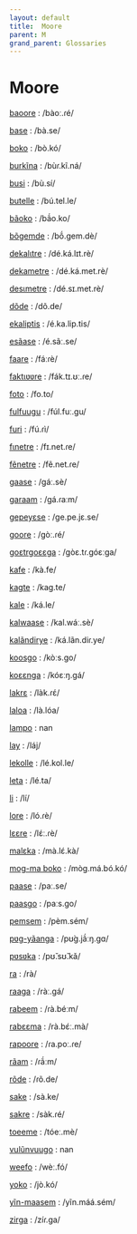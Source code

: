 ```yaml
---
layout: default
title:  Moore
parent: M
grand_parent: Glossaries
---
```


# Moore


[baoore](https://en.wiktionary.org/wiki/?curid=7807679)
: /bàoː.ɾé/

[base](https://en.wiktionary.org/wiki/?curid=7926)
: /bà.se/

[boko](https://en.wiktionary.org/wiki/?curid=314815)
: /bò.kó/

[burkĩna](https://en.wiktionary.org/wiki/?curid=7810150)
: /bùɾ.kĩ.ná/

[busi](https://en.wiktionary.org/wiki/?curid=6500610)
: /bù.sí/

[butelle](https://en.wiktionary.org/wiki/?curid=8429393)
: /bú.tel.le/

[bãoko](https://en.wiktionary.org/wiki/?curid=7808280)
: /bã́o.ko/

[bõgemde](https://en.wiktionary.org/wiki/?curid=8460670)
: /bṍ.ɡem.dè/

[dekalɩtre](https://en.wiktionary.org/wiki/?curid=8429403)
: /dé.ká.lɪt.rè/

[dekametre](https://en.wiktionary.org/wiki/?curid=2994102)
: /dé.ká.met.rè/

[desɩmetre](https://en.wiktionary.org/wiki/?curid=8429407)
: /dé.sɪ.met.rè/

[dõde](https://en.wiktionary.org/wiki/?curid=7807555)
: /dõ.de/

[ekaliptis](https://en.wiktionary.org/wiki/?curid=8429411)
: /é.ka.lip.tis/

[esãase](https://en.wiktionary.org/wiki/?curid=8429413)
: /é.sãː.se/

[faare](https://en.wiktionary.org/wiki/?curid=4532287)
: /fáːɾè/

[faktɩʋʋre](https://en.wiktionary.org/wiki/?curid=8429415)
: /fák.tɪ.ʊː.ɾe/

[foto](https://en.wiktionary.org/wiki/?curid=208680)
: /fo.to/

[fulfuugu](https://en.wiktionary.org/wiki/?curid=8471128)
: /fúl.fuː.ɡu/

[furi](https://en.wiktionary.org/wiki/?curid=308772)
: /fú.ɾì/

[fɩnetre](https://en.wiktionary.org/wiki/?curid=8429421)
: /fɪ.net.ɾe/

[fẽnetre](https://en.wiktionary.org/wiki/?curid=8429417)
: /fẽ.net.ɾe/

[gaase](https://en.wiktionary.org/wiki/?curid=6834785)
: /ɡáː.sè/

[garaam](https://en.wiktionary.org/wiki/?curid=8429428)
: /ɡá.ɾaːm/

[gepeyɛse](https://en.wiktionary.org/wiki/?curid=8429429)
: /ɡe.pe.jɛ.se/

[goore](https://en.wiktionary.org/wiki/?curid=6816054)
: /ɡòː.ɾé/

[goɛtrgoɛɛga](https://en.wiktionary.org/wiki/?curid=7808179)
: /ɡòɛ.tɾ.ɡóɛːɡa/

[kafe](https://en.wiktionary.org/wiki/?curid=560063)
: /kà.fe/

[kagte](https://en.wiktionary.org/wiki/?curid=8431044)
: /kaɡ.te/

[kale](https://en.wiktionary.org/wiki/?curid=44711)
: /ká.le/

[kalwaase](https://en.wiktionary.org/wiki/?curid=8431052)
: /kal.wáː.sè/

[kalãndirye](https://en.wiktionary.org/wiki/?curid=8431046)
: /ká.lãn.diɾ.ye/

[koosgo](https://en.wiktionary.org/wiki/?curid=7807673)
: /kòːs.ɡo/

[koɛɛnga](https://en.wiktionary.org/wiki/?curid=7808192)
: /kóɛːŋ.ɡá/

[lakrɛ](https://en.wiktionary.org/wiki/?curid=8459507)
: /làk.ɾɛ́/

[laloa](https://en.wiktionary.org/wiki/?curid=8459510)
: /là.lóa/

[lampo](https://en.wiktionary.org/wiki/?curid=530100)
: nan

[lay](https://en.wiktionary.org/wiki/?curid=7000)
: /láj/

[lekolle](https://en.wiktionary.org/wiki/?curid=8459516)
: /lé.kol.le/

[leta](https://en.wiktionary.org/wiki/?curid=951451)
: /lé.ta/

[li](https://en.wiktionary.org/wiki/?curid=30523)
: /lí/

[lore](https://en.wiktionary.org/wiki/?curid=38030)
: /ló.ɾè/

[lɛɛre](https://en.wiktionary.org/wiki/?curid=8459520)
: /lɛ́ː.ɾè/

[malɛka](https://en.wiktionary.org/wiki/?curid=7806095)
: /mà.lɛ́.kà/

[mog-ma boko](https://en.wiktionary.org/wiki/?curid=7809084)
: /mòɡ.má.bó.kó/

[paase](https://en.wiktionary.org/wiki/?curid=2487213)
: /paː.se/

[paasgo](https://en.wiktionary.org/wiki/?curid=7807484)
: /paːs.ɡo/

[pemsem](https://en.wiktionary.org/wiki/?curid=7808140)
: /pèm.sém/

[pʋg-yãanga](https://en.wiktionary.org/wiki/?curid=7808893)
: /pʊ̀ɡ.jã́ːŋ.ɡɑ/

[pʋsʋka](https://en.wiktionary.org/wiki/?curid=7808217)
: /pʊ̌.sʊ̌.kǎ/

[ra](https://en.wiktionary.org/wiki/?curid=33282)
: /rà/

[raaga](https://en.wiktionary.org/wiki/?curid=7807461)
: /ràː.ɡá/

[rabeem](https://en.wiktionary.org/wiki/?curid=8470905)
: /ɾà.béːm/

[rabɛɛma](https://en.wiktionary.org/wiki/?curid=8470907)
: /rà.bɛ́ː.mà/

[rapoore](https://en.wiktionary.org/wiki/?curid=7807442)
: /ɾa.poː.ɾe/

[rãam](https://en.wiktionary.org/wiki/?curid=8470900)
: /ɾã́ːm/

[rõde](https://en.wiktionary.org/wiki/?curid=7807557)
: /ɾõ.de/

[sake](https://en.wiktionary.org/wiki/?curid=9733)
: /sà.ke/

[sakre](https://en.wiktionary.org/wiki/?curid=7807538)
: /sàk.ɾé/

[toeeme](https://en.wiktionary.org/wiki/?curid=7808113)
: /tóeː.mè/

[vulũnvuugo](https://en.wiktionary.org/wiki/?curid=8471127)
: nan

[weefo](https://en.wiktionary.org/wiki/?curid=7807402)
: /wèː.fó/

[yoko](https://en.wiktionary.org/wiki/?curid=4780129)
: /jò.kó/

[yĩn-maasem](https://en.wiktionary.org/wiki/?curid=8367546)
: /yĩn.máá.sém/

[zirga](https://en.wiktionary.org/wiki/?curid=3575700)
: /zíɾ.ɡa/

